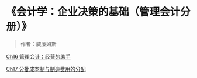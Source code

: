 # 《会计学：企业决策的基础（管理会计分册）》

> 作者：威廉姆斯



[Ch16 管理会计：经营的助手](威廉姆斯管理会计/Ch16_管理会计：经营的助手.md)

[Ch17 分批成本制与制造费用的分配](威廉姆斯管理会计/Ch17_分批成本制与制造费用的分配.md)